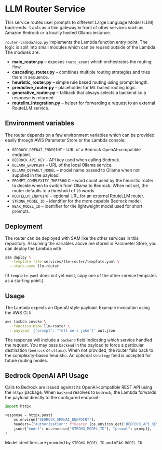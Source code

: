 # LLM Router Service

This service routes user prompts to different Large Language Model (LLM)
back‑ends.  It acts as a thin gateway in front of other services such as
Amazon Bedrock or a locally hosted Ollama instance.

``router-lambda/app.py`` implements the Lambda function entry point.  The
logic is split into small modules which can be reused outside of the
Lambda.  The modules are:

- **main_router.py** – exposes ``route_event`` which orchestrates the
  routing flow.
- **cascading_router.py** – combines multiple routing strategies and
  tries them in sequence.
- **heuristic_router.py** – simple rule based routing using prompt
  length.
- **predictive_router.py** – placeholder for ML based routing logic.
- **generative_router.py** – fallback that always selects a backend so a
  response is returned.
- **routellm_integration.py** – helper for forwarding a request to an
  external RouteLLM service.

## Environment variables

The router depends on a few environment variables which can be provided
easily through AWS Parameter Store or the Lambda console:

- ``BEDROCK_OPENAI_ENDPOINT`` – URL of a Bedrock OpenAI‑compatible
  endpoint.
- ``BEDROCK_API_KEY`` – API key used when calling Bedrock.
- ``OLLAMA_ENDPOINT`` – URL of the local Ollama service.
- ``OLLAMA_DEFAULT_MODEL`` – model name passed to Ollama when not
  supplied in the payload.
- ``PROMPT_COMPLEXITY_THRESHOLD`` – word count used by the heuristic
  router to decide when to switch from Ollama to Bedrock. When not set,
  the router defaults to a threshold of ``20`` words.
- ``ROUTELLM_ENDPOINT`` – optional URL for an external RouteLLM router.
- ``STRONG_MODEL_ID`` – identifier for the more capable Bedrock model.
- ``WEAK_MODEL_ID`` – identifier for the lightweight model used for short prompts.

## Deployment

The router can be deployed with SAM like the other services in this
repository.  Assuming the variables above are stored in Parameter Store,
you can deploy the Lambda with:

```bash
sam deploy \
  --template-file services/llm-router/template.yaml \
  --stack-name llm-router
```

(If ``template.yaml`` does not yet exist, copy one of the other service
templates as a starting point.)

## Usage

The Lambda expects an OpenAI style payload.  Example invocation using the
AWS CLI:

```bash
aws lambda invoke \
  --function-name llm-router \
  --payload '{"prompt": "Tell me a joke"}' out.json
```

The response will include a ``backend`` field indicating which service
handled the request. You may pass ``backend`` in the payload to force
a particular destination (``bedrock`` or ``ollama``). When not
provided, the router falls back to the complexity-based heuristic.
An optional ``strategy`` field is accepted for future routing modes.

## Bedrock OpenAI API Usage

Calls to Bedrock are issued against its OpenAI‑compatible REST API using the
``httpx`` package. When ``backend`` resolves to ``bedrock``, the Lambda forwards
the payload directly to the configured endpoint:

```python
import httpx

response = httpx.post(
    os.environ["BEDROCK_OPENAI_ENDPOINT"],
    headers={"Authorization": f"Bearer {os.environ.get('BEDROCK_API_KEY', '')}"},
    json={"model": os.environ["STRONG_MODEL_ID"], "prompt": prompt},
)
```
Model identifiers are provided by ``STRONG_MODEL_ID`` and ``WEAK_MODEL_ID``.
